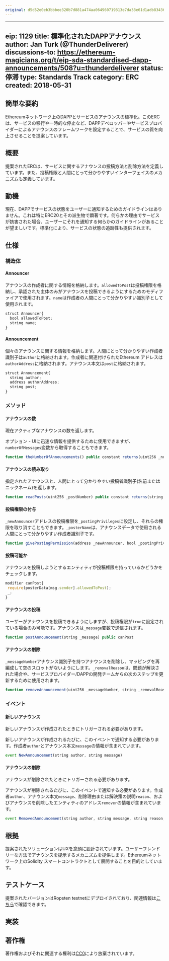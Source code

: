 ```yaml
---
original: d5d52e0eb3bbbee320b7d881a474aa064960719313e7da38e61d1adb834364e9
---
```


---
eip: 1129
title: 標準化されたDAPPアナウンス
author: Jan Turk (@ThunderDeliverer)
discussions-to: https://ethereum-magicians.org/t/eip-sda-standardised-dapp-announcements/508?u=thunderdeliverer
status: 停滞
type: Standards Track
category: ERC
created: 2018-05-31
---

## 簡単な要約
Ethereumネットワーク上のDAPPとサービスのアナウンスの標準化。このERCは、サービスの移行や一時的な停止など、DAPPデベロッパーやサービスプロバイダーによるアナウンスのフレームワークを設定することで、サービスの質を向上させることを提案しています。

## 概要
提案されたERCは、サービスに関するアナウンスの投稿方法と削除方法を定義しています。また、投稿権限と人間にとって分かりやすいインターフェイスのメカニズムも定義しています。

## 動機
現在、DAPPでサービスの状態をユーザーに通知するためのガイドラインはありません。これは特にERC20とその派生物で顕著です。何らかの理由でサービスが妨害された場合、ユーザーにそれを通知する何らかのガイドラインがあることが望ましいです。標準化により、サービスの状態の追跡性も提供されます。

## 仕様

### 構造体

#### Announcer

アナウンスの作成者に関する情報を格納します。`allowedToPost`は投稿権限を格納し、承認された主体のみがアナウンスを投稿できるようにするためのモディファイアで使用されます。`name`は作成者の人間にとって分かりやすい識別子として使用されます。

``` js
struct Announcer{
  bool allowedToPost;
  string name;
}
```


#### Announcement

個々のアナウンスに関する情報を格納します。人間にとって分かりやすい作成者識別子は`author`に格納されます。作成者に関連付けられたEthereum アドレスは`authorAddress`に格納されます。アナウンス本文は`post`に格納されます。

``` js
struct Announcement{
  string author;
  address authorAddress;
  string post;
}
```



### メソッド
#### アナウンスの数

現在アクティブなアナウンスの数を返します。

オプション - UIに迅速な情報を提供するために使用できますが、`numberOfMessages`変数から取得することもできます。

``` js
function theNumberOfAnnouncements() public constant returns(uint256 _numberOfAnnouncements)
```


#### アナウンスの読み取り

指定されたアナウンスと、人間にとって分かりやすい投稿者識別子(名前またはニックネーム)を返します。

``` js
function readPosts(uint256 _postNumber) public constant returns(string _author, string _post)
```


#### 投稿権限の付与

`_newAnnouncer`アドレスの投稿権限を`_postingPrivileges`に設定し、それらの権限を取り消すこともできます。`_posterName`は、アナウンスデータで使用される人間にとって分かりやすい作成者識別子です。

``` js
function givePostingPermission(address _newAnnouncer, bool _postingPrivileges, string _posterName) public onlyOwner returns(bool success)
```


#### 投稿可能か

アナウンスを投稿しようとするエンティティが投稿権限を持っているかどうかをチェックします。

``` js
modifier canPost{
 require(posterData[msg.sender].allowedToPost);
 _;
}
```


#### アナウンスの投稿

ユーザーがアナウンスを投稿できるようにしますが、投稿権限が`true`に設定されている場合のみ可能です。アナウンスは`_message`変数で送信されます。

``` js
function postAnnouncement(string _message) public canPost
```


#### アナウンスの削除

`_messageNumber`アナウンス識別子を持つアナウンスを削除し、マッピングを再編成して空のスロットがないようにします。`_removalReason`は、問題が解決された場合や、サービスプロバイダー/DAPPの開発チームからの次のステップを更新するために使用されます。

``` js
function removeAnnouncement(uint256 _messageNumber, string _removalReason) public
```



### イベント

#### 新しいアナウンス

新しいアナウンスが作成されたときにトリガーされる必要があります。

新しいアナウンスが作成されるたびに、このイベントで通知する必要があります。作成者`author`とアナウンス本文`message`の情報が含まれています。

``` js
event NewAnnouncement(string author, string message)
```


#### アナウンスの削除

アナウンスが削除されたときにトリガーされる必要があります。

アナウンスが削除されるたびに、このイベントで通知する必要があります。作成者`author`、アナウンス本文`message`、削除理由または解決策の説明`reason`、およびアナウンスを削除したエンティティのアドレス`remover`の情報が含まれています。

``` js
event RemovedAnnouncement(string author, string message, string reason, address remover);
```

## 根拠
提案されたソリューションはUXを念頭に設計されています。ユーザーフレンドリーな方法でアナウンスを提示するメカニズムを提供します。Ethereumネットワーク上のSolidity スマートコントラクトとして展開することを目的としています。

## テストケース
提案されたバージョンはRopsten testnetにデプロイされており、関連情報は[こちら](https://ropsten.etherscan.io/address/0xb04f67172b9733837e59ebaf03d277279635c8e6#readContract)で確認できます。

## 実装

## 著作権
著作権およびそれに関連する権利は[CC0](../LICENSE.md)により放棄されています。